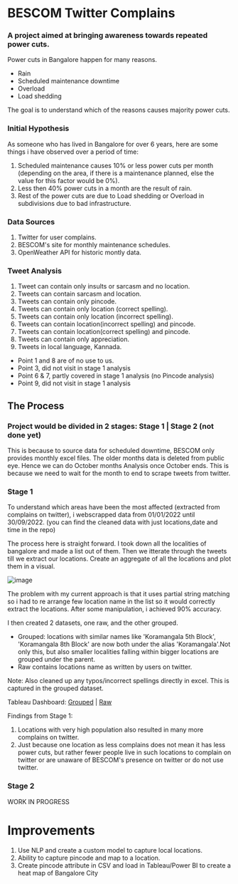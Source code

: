 # BESCOM Twitter Complains
### A project aimed at bringing awareness towards repeated power cuts. 

Power cuts in Bangalore happen for many reasons.
- Rain
- Scheduled maintenance downtime
- Overload
- Load shedding

The goal is to understand which of the reasons causes majority power cuts. 

### Initial Hypothesis

As someone who has lived in Bangalore for over 6 years, here are some things i have observed over a period of time: 

1. Scheduled maintenance causes 10% or less power cuts per month (depending on the area, if there is a maintenance planned, else the value for this factor would be 0%).
2. Less then 40% power cuts in a month are the result of rain.
3. Rest of the power cuts are due to Load shedding or Overload in subdivisions due to bad infrastructure. 

### Data Sources

1. Twitter for user complains.
2. BESCOM's site for monthly maintenance schedules.
3. OpenWeather API for historic montly data.

### Tweet Analysis

1. Tweet can contain only insults or sarcasm and no location.
2. Tweets can contain sarcasm and location.
3. Tweets can contain only pincode.
4. Tweets can contain only location (correct spelling).
5. Tweets can contain only location (incorrect spelling).
6. Tweets can contain location(incorrect spelling) and pincode.
7. Tweets can contain location(correct spelling) and pincode.
8. Tweets can contain only appreciation.
9. Tweets in local language, Kannada.

- Point 1 and 8 are of no use to us. 
- Point 3, did not visit in stage 1 analysis
- Point 6 & 7, partly covered in stage 1 analysis (no Pincode analysis)
- Point 9, did not visit in stage 1 analysis


## The Process
### Project would be divided in 2 stages: Stage 1 | Stage 2 (not done yet)
This is because to source data for scheduled downtime, BESCOM only provides monthly excel files. The older months data is deleted from public eye. Hence we can do October months Analysis once October ends. This is because we need to wait for the month to end to scrape tweets from twitter.

### Stage 1

To understand which areas have been the most affected (extracted from complains on twitter), i webscrapped data from 01/01/2022 until 30/09/2022. (you can find the cleaned data with just locations,date and time in the repo)

The process here is straight forward. I took down all the localities of bangalore and made a list out of them. Then we itterate through the tweets till we extract our locations. 
Create an aggregate of all the locations and plot them in a visual. 

![image](https://user-images.githubusercontent.com/6307592/197025070-6d4f8a1f-7cfc-4c0f-b1a9-1235efe7782a.png)

The problem with my current approach is that it uses partial string matching so i had to re arrange few location name in the list so it would correctly extract the locations. After some manipulation, i achieved 90% accuracy.

I then created 2 datasets, one raw, and the other grouped. 
- Grouped: locations with similar names like 'Koramangala 5th Block', 'Koramangala 8th Block' are now both under the alias 'Koramangala'.Not only this, but also smaller localities falling within bigger locations are grouped under the parent.
- Raw contains locations name as written by users on twitter. 

Note: Also cleaned up any typos/incorrect spellings directly in excel. This is captured in the grouped dataset.

Tableau Dashboard: [Grouped](https://public.tableau.com/views/NammaBESCOMComplainsOverviewGrouped/Dashboard1?:language=en-US&:display_count=n&:origin=viz_share_link) | [Raw](https://public.tableau.com/views/NammaBESCOMComplainsOverviewRaw/Dashboard1?:language=en-US&:display_count=n&:origin=viz_share_link)

Findings from Stage 1:

1. Locations with very high population also resulted in many more complains on twitter.
2. Just because one location as less complains does not mean it has less power cuts, but rather fewer people live in such locations to complain on twitter or are unaware of BESCOM's presence on twitter or do not use twitter.


### Stage 2

WORK IN PROGRESS


# Improvements
1. Use NLP and create a custom model to capture local locations.
2. Ability to capture pincode and map to a location.
3. Create pincode attribute in CSV and load in Tableau/Power BI to create a heat map of Bangalore City
